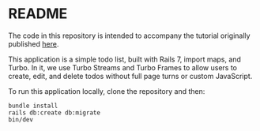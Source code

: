 # README

The code in this repository is intended to accompany the tutorial originally published [here](https://www.colby.so/posts/turbo-rails-101-todo-list).

This application is a simple todo list, built with Rails 7, import maps, and Turbo. In it, we use Turbo Streams and Turbo Frames to allow users to create, edit, and delete todos without full page turns or custom JavaScript.

To run this application locally, clone the repository and then:
```
bundle install
rails db:create db:migrate
bin/dev
```
